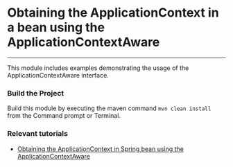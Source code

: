 # Obtaining the ApplicationContext in a bean using the ApplicationContextAware
***


This module includes examples demonstrating the usage of the ApplicationContextAware interface.

### Build the Project
Build this module by executing the maven command `mvn clean install` from the Command prompt or Terminal.

### Relevant tutorials
 - [Obtaining the ApplicationContext in Spring bean using the ApplicationContextAware](https://www.jhelper.com/obtaining-applicationcontext-spring-bean-using-applicationcontextaware)

